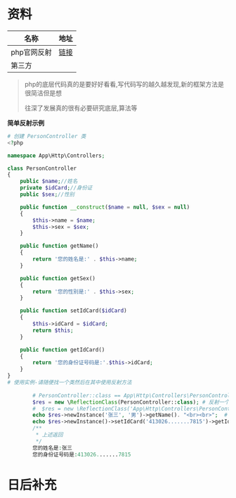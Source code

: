 #  资料

| 名称        | 地址                                                      |
| ----------- | --------------------------------------------------------- |
| php官网反射 | [链接](https://www.php.net/manual/zh/book.reflection.php) |
| 第三方      |                                                           |

> php的底层代码真的是要好好看看,写代码写的越久越发现,新的框架方法是很简洁但是想
>
> 往深了发展真的很有必要研究底层,算法等

**简单反射示例**

```php
# 创建 PersonController 类
<?php

namespace App\Http\Controllers;

class PersonController
{
    public $name;//姓名
    private $idCard;//身份证
    public $sex;//性别

    public function __construct($name = null, $sex = null)
    {
        $this->name = $name;
        $this->sex = $sex;
    }

    public function getName()
    {
        return '您的姓名是:' . $this->name;
    }

    public function getSex()
    {
        return '您的性别是:' . $this->sex;
    }

    public function setIdCard($idCard)
    {
        $this->idCard = $idCard;
        return $this;
    }

    public function getIdCard()
    {
        return '您的身份证号码是:'.$this->idCard;
    }
}
# 使用实例-请随便找一个类然后在其中使用反射方法
        
        # PersonController::class == App\Http\Controllers\PersonController
        $res = new \ReflectionClass(PersonController::class); # 反射一个类 
        #  $res = new \ReflectionClass('App\Http\Controllers\PersonController'); # 指定也行
        echo $res->newInstance('张三', '男')->getName(). "<br><br>";  # 实例化人类并赋值默认 姓名& 性别
        echo $res->newInstance()->setIdCard('413026.......7815')->getIdCard();  # 实例化一个类并赋值私有身份证号码 并获取身份证号码
        /**
         * 上述返回
         */
        您的姓名是:张三
        您的身份证号码是:413026.......7815
```



# 日后补充


